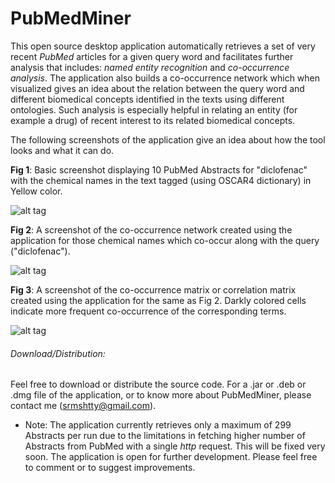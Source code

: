 PubMedMiner
=============

This open source desktop application automatically retrieves a set of very recent *PubMed* articles for a given query word and facilitates further analysis that includes: *named entity recognition* and *co-occurrence analysis*. The application also builds a co-occurrence network which when visualized gives an idea about the relation between the query word and different biomedical concepts identified in the texts using different ontologies. Such analysis is especially helpful in relating an entity (for example a drug) of recent interest to its related biomedical concepts.

The following screenshots of the application give an idea about how the tool looks and what it can do.

**Fig 1**: Basic screenshot displaying 10 PubMed Abstracts for "diclofenac" with the chemical names in the text tagged (using OSCAR4 dictionary) in Yellow color.

![alt tag](http://i57.tinypic.com/xqfdjs.jpg)

**Fig 2**: A screenshot of the co-occurrence network created using the application for those chemical names which co-occur along with the query ("diclofenac").

![alt tag](http://i57.tinypic.com/vgkbpj.jpg)

**Fig 3**: A screenshot of the co-occurrence matrix or correlation matrix created using the application for the same as Fig 2. Darkly colored cells indicate more frequent co-occurrence of the corresponding terms.

![alt tag](http://i62.tinypic.com/2jbjnye.jpg)

###### Download/Distribution:
Feel free to download or distribute the source code. For a .jar or .deb or .dmg file of the application, or to know more about PubMedMiner, please contact me (srmshtty@gmail.com).

* Note: The application currently retrieves only a maximum of 299 Abstracts per run due to the limitations in fetching higher number of Abstracts from PubMed with a single *http* request. This will be fixed very soon. The application is open for further development. Please feel free to comment or to suggest improvements.
